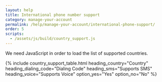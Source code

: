 ```yaml
---
layout: help
title: International phone number support
category: manage-your-account
permalink: /help/manage-your-account/international-phone-support/
order: 5
scripts:
  - /assets/js/build/country_support.js
---
```


<noscript>
  We need JavaScript in order to load the list of supported countries.
</noscript>

{% include country_support_table.html
           heading_country="Country"
           heading_dialing_code="Dialing Code"
           heading_sms="Supports SMS"
           heading_voice="Supports Voice"
           option_yes="Yes"
           option_no="No" %}
